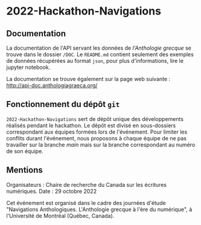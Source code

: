 # 2022-Hackathon-Navigations

## Documentation

La documentation de l'API servant les données de _l'Anthologie grecque_ se trouve dans le dossier `/DOC`. Le `README.md` contient seulement des exemples de données récupérées au format `json`, pour plus d'informations, lire le jupyter notebook.

La documentation se trouve également sur la page web suivante : http://api-doc.anthologiagraeca.org/

## Fonctionnement du dépôt `git`

`2022-Hackathon-Navigations` sert de dépôt unique des développements réalisés pendant le hackathon. Le dépôt est divisé en sous-dossiers correspondant aux équipes formées lors de l'événement. Pour limiter les conflits durant l'événement, nous proposons à chaque équipe de ne pas travailler sur la branche _main_ mais sur la branche correspondant au numéro de son équipe.

## Mentions

Organisateurs : Chaire de recherche du Canada sur les écritures numériques.
Date :  29 octobre 2022

Cet événement est organisé dans le cadre des journées d'étude "Navigations Anthologiques. L'Anthologie grecque à  l'ère du numérique", à l'Université de Montréal (Québec, Canada).


